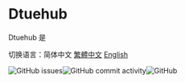 # Dtuehub
Dtuehub 是

切换语言：简体中文 [繁體中文](README.zh.tw.md) [English](README.en.md)

![GitHub issues](https://img.shields.io/github/issues/dtue/dtuehub)![GitHub commit activity](https://img.shields.io/github/commit-activity/y/dtue/dtuehub)![GitHub](https://img.shields.io/github/license/dtue/dtuehub)

